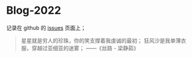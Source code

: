 # Blog-2022

记录在 github 的 [issues](https://github.com/ninohwang/Blog-2022/issues) 页面上；

> 星星就是穷人的珍珠，你的笑支撑着我虔诚的最初；
狂风沙是我单薄衣服，穿越过亚细亚的迷雾；
——《丝路 - 梁静茹》
